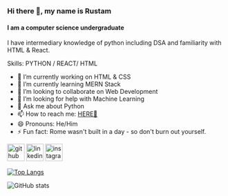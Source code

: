 <!--
### Hi there 👋
**RustamTomer/rustamtomer** is a ✨ _special_ ✨ repository because its `README.md` (this file) appears on your GitHub profile.

Here are some ideas to get you started:

- 🔭 I’m currently working on ...
- 🌱 I’m currently learning ...
- 👯 I’m looking to collaborate on ...
- 🤔 I’m looking for help with ...
- 💬 Ask me about ...
- 📫 How to reach me: ...
- 😄 Pronouns: ...
- ⚡ Fun fact: ...
-->
### Hi there 👋, my name is Rustam
#### I am a computer science undergraduate
I have intermediary knowledge of python including DSA and familiarity with HTML & React.

Skills: PYTHON / REACT/ HTML

- 🔭 I’m currently working on HTML & CSS 
- 🌱 I’m currently learning MERN Stack 
- 👯 I’m looking to collaborate on Web Development 
- 🤔 I’m looking for help with Machine Learning 
- 💬 Ask me about Python 
- 📫 How to reach me: [HERE👀](https://www.linkedin.com/in/rustam-singh-tomer-95498521b/) 
- 😄 Pronouns: He/Him 
- ⚡ Fun fact: Rome wasn't built in a day - so don't burn out yourself. 


[<img src='https://cdn.jsdelivr.net/npm/simple-icons@3.0.1/icons/github.svg' alt='github' height='40'>](https://github.com/RustamTomer)  [<img src='https://cdn.jsdelivr.net/npm/simple-icons@3.0.1/icons/linkedin.svg' alt='linkedin' height='40'>](https://www.linkedin.com/in/rustam-singh-tomer-95498521b/)  [<img src='https://cdn.jsdelivr.net/npm/simple-icons@3.0.1/icons/instagram.svg' alt='instagram' height='40'>](https://www.instagram.com/rustamtomer/)  

[![Top Langs](https://github-readme-stats.vercel.app/api/top-langs/?username=RustamTomer)](https://github.com/anuraghazra/github-readme-stats)

![GitHub stats](https://github-readme-stats.vercel.app/api?username=RustamTomer&show_icons=true)  



